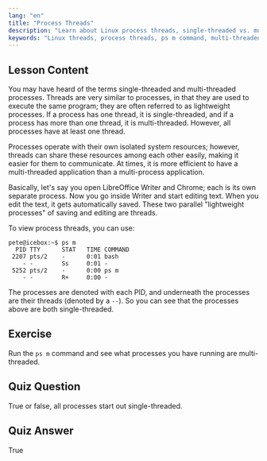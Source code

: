 ```yaml
---
lang: "en"
title: "Process Threads"
description: "Learn about Linux process threads, single-threaded vs. multi-threaded concepts, and how to view them using 'ps m'. Understand lightweight processes efficiently!"
keywords: "Linux threads, process threads, ps m command, multi-threaded, single-threaded, Linux processes, beginner Linux, Linux tutorial"
---
```


## Lesson Content

You may have heard of the terms single-threaded and multi-threaded processes. Threads are very similar to processes, in that they are used to execute the same program; they are often referred to as lightweight processes. If a process has one thread, it is single-threaded, and if a process has more than one thread, it is multi-threaded. However, all processes have at least one thread.

Processes operate with their own isolated system resources; however, threads can share these resources among each other easily, making it easier for them to communicate. At times, it is more efficient to have a multi-threaded application than a multi-process application.

Basically, let's say you open LibreOffice Writer and Chrome; each is its own separate process. Now you go inside Writer and start editing text. When you edit the text, it gets automatically saved. These two parallel "lightweight processes" of saving and editing are threads.

To view process threads, you can use:

```plaintext
pete@icebox:~$ ps m
  PID TTY      STAT   TIME COMMAND
 2207 pts/2    -      0:01 bash
    - -        Ss     0:01 -
 5252 pts/2    -      0:00 ps m
    - -        R+     0:00 -
```

The processes are denoted with each PID, and underneath the processes are their threads (denoted by a `--`). So you can see that the processes above are both single-threaded.

## Exercise

Run the `ps m` command and see what processes you have running are multi-threaded.

## Quiz Question

True or false, all processes start out single-threaded.

## Quiz Answer

True
